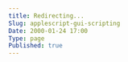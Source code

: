 ```yaml
---
title: Redirecting...
Slug: applescript-gui-scripting
Date: 2000-01-24 17:00
Type: page
Published: true
---
```


<script type="text/javascript">
	var theAddress = "http://lawrenceting.tk/applescript#GUI Scripting"
	document.write("Redirecting to " + theAddress);
	window.location = theAddress
</script>